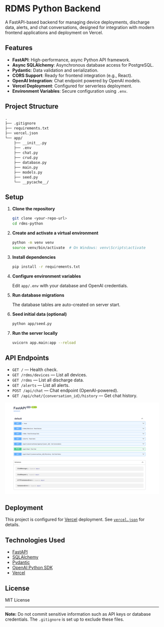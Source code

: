 # RDMS Python Backend

A FastAPI-based backend for managing device deployments, discharge data, alerts, and chat conversations, designed for integration with modern frontend applications and deployment on Vercel.

## Features

- **FastAPI**: High-performance, async Python API framework.
- **Async SQLAlchemy**: Asynchronous database access for PostgreSQL.
- **Pydantic**: Data validation and serialization.
- **CORS Support**: Ready for frontend integration (e.g., React).
- **OpenAI Integration**: Chat endpoint powered by OpenAI models.
- **Vercel Deployment**: Configured for serverless deployment.
- **Environment Variables**: Secure configuration using `.env`.

## Project Structure

```
.
├── .gitignore
├── requirements.txt
├── vercel.json
└── app/
    ├── __init__.py
    ├── .env
    ├── chat.py
    ├── crud.py
    ├── database.py
    ├── main.py
    ├── models.py
    ├── seed.py
    └── __pycache__/
```

## Setup

1. **Clone the repository**

   ```sh
   git clone <your-repo-url>
   cd rdms-python
   ```

2. **Create and activate a virtual environment**

   ```sh
   python -m venv venv
   source venv/bin/activate  # On Windows: venv\Scripts\activate
   ```

3. **Install dependencies**

   ```sh
   pip install -r requirements.txt
   ```

4. **Configure environment variables**

   Edit `app/.env` with your database and OpenAI credentials.

5. **Run database migrations**

   The database tables are auto-created on server start.

6. **Seed initial data (optional)**

   ```sh
   python app/seed.py
   ```

7. **Run the server locally**

   ```sh
   uvicorn app.main:app --reload
   ```

## API Endpoints

- `GET /` — Health check.
- `GET /rdms/devices` — List all devices.
- `GET /rdms` — List all discharge data.
- `GET /alerts` — List all alerts.
- `POST /api/chat` — Chat endpoint (OpenAI-powered).
- `GET /api/chat/{conversation_id}/history` — Get chat history.

![Workflow Overview](./assets/docs.png)
## Deployment

This project is configured for [Vercel](https://vercel.com/) deployment. See [`vercel.json`](vercel.json) for details.

## Technologies Used

- [FastAPI](https://fastapi.tiangolo.com/)
- [SQLAlchemy](https://docs.sqlalchemy.org/)
- [Pydantic](https://docs.pydantic.dev/)
- [OpenAI Python SDK](https://github.com/openai/openai-python)
- [Vercel](https://vercel.com/)

## License

MIT License

---

**Note:** Do not commit sensitive information such as API keys or database credentials. The `.gitignore` is set up to exclude these files.

